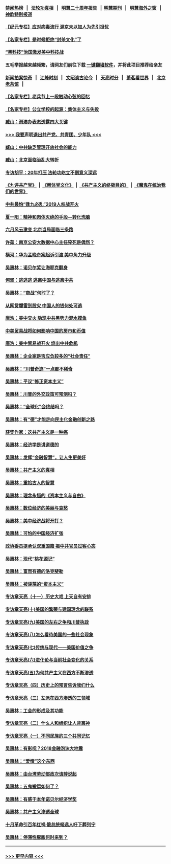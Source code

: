 #### [禁闻热榜](热点新闻.md?=0)  &nbsp;&nbsp;|&nbsp;&nbsp; [法轮功真相](https://github.com/gfw-breaker/truth/blob/master/README.md?=0) &nbsp;&nbsp;|&nbsp;&nbsp; [明慧二十周年报告](https://github.com/gfw-breaker/mh-reports/blob/master/README.md?=0) &nbsp;&nbsp;|&nbsp;&nbsp;[明慧期刊](https://github.com/gfw-breaker/mh-qikan) &nbsp;&nbsp;|&nbsp;&nbsp; [明慧海外之窗](https://github.com/gfw-breaker/mh-news/blob/master/README.md?=0) &nbsp;&nbsp;|&nbsp;&nbsp; [神韵特别报道](https://github.com/gfw-breaker/mh-news/blob/master/shenyun.md?=0)
#### [【纪元专栏】应对病毒流行 渥京未以加人为先引担忧](../pages/nsc423/n11875714.md?t=02272102) 
#### [【名家专栏】是时候拒绝“封杀文化”了](../pages/nsc423/n11814093.md?t=02272102) 
#### [“黑科技”治国激发美中科技战](../pages/nsc423/n11638056.md?t=02272102) 
#### 五毛举报越来越频繁，请网友们前往下载 [一键翻墙软件](https://github.com/gfw-breaker/ssr-accounts)，并将此项目推荐给亲友
#### [新闻拍案惊奇](https://github.com/gfw-breaker/banned-news/blob/master/pages/link4.md) &nbsp;&nbsp;|&nbsp;&nbsp; [江峰时刻](https://github.com/gfw-breaker/banned-news/blob/master/pages/link4.md) &nbsp;&nbsp;|&nbsp;&nbsp; [文昭谈古论今](https://github.com/gfw-breaker/banned-news/blob/master/pages/link4.md) &nbsp;&nbsp;|&nbsp;&nbsp; [天亮时分](https://github.com/gfw-breaker/banned-news/blob/master/pages/link4.md) &nbsp;&nbsp;|&nbsp;&nbsp; [萧茗看世界](https://github.com/gfw-breaker/banned-news/blob/master/pages/link4.md) &nbsp;&nbsp;|&nbsp;&nbsp; [北京老茶馆](https://github.com/gfw-breaker/banned-news/blob/master/pages/link4.md) &nbsp;&nbsp;|&nbsp;&nbsp; 
#### [【名家专栏】老兵节上一段触动心弦的回忆](../pages/nsc423/n11646016.md?t=02272102) 
#### [【名家专栏】公立学校的起源：集体主义与失败](../pages/nsc423/n11601833.md?t=02272102) 
#### [臧山：港澳办表态透露四大关键](../pages/nsc423/n11421628.md?t=02272102) 
#### [>>> 我要声明退出共产党、共青团、少年队 <<<](https://github.com/begood0513/goodnews/blob/master/quit/letter.md) 
#### [臧山：中共缺乏管理开放社会的能力](../pages/nsc423/n11407457.md?t=02272102) 
#### [臧山：北京面临治乱大转折](../pages/nsc423/n11406895.md?t=02272102) 
#### [专访胡平：20年打压 法轮功屹立不倒意义深远](../pages/nsc423/n11398800.md?t=02272102) 
#### [《九评共产党》](https://github.com/begood0513/9ping.md/blob/master/README.md) &nbsp;|&nbsp; [《解体党文化》](../../../../jtdwh.md/blob/master/README.md)  &nbsp;|&nbsp; [《共产主义的终极目的》](../../../../gczydzjmd.md/blob/master/README.md) &nbsp;|&nbsp; [《魔鬼在统治我们的世界》](../../../../mgztzwmdsj.md/blob/master/README.md) 
#### [中共最怕“逢九必乱”2019人权战开火](../pages/nsc423/n11385248.md?t=02272102) 
#### [夏一阳：精神和肉体灭绝的手段—转化洗脑](../pages/nsc423/n11368250.md?t=02272102) 
#### [六月风云激变 北京当局面临三条路](../pages/nsc423/n11313668.md?t=02272102) 
#### [许茹：南京公安大数据中心主任猝死是偶然？](../pages/nsc423/n11064744.md?t=02272102) 
#### [横河：华为孟晚舟案起诉引渡 美中角力升级](../pages/nsc423/n11027230.md?t=02272102) 
#### [吴惠林：诺贝尔奖让海耶克翻身](../pages/nsc423/n10890049.md?t=02272102) 
#### [何坚：逃逃逃 逃离中国与逃离中共](../pages/nsc423/n10592891.md?t=02272102) 
#### [吴惠林：“商战”何时了？](../pages/nsc423/n10573558.md?t=02272102) 
#### [从网贷爆雷到股灾 中国人的钱何处可逃](../pages/nsc423/n10572800.md?t=02272102) 
#### [唐浩：美中交火 隐现中共黑势力混水摸鱼](../pages/nsc423/n10544040.md?t=02272102) 
#### [中美贸易战将如何影响中国的房市和币值](../pages/nsc423/n10543697.md?t=02272102) 
#### [唐浩：美中贸易战开火 烧出中共危机](../pages/nsc423/n10540126.md?t=02272102) 
#### [吴惠林：企业家是否应负较多的“社会责任”](../pages/nsc423/n10535022.md?t=02272102) 
#### [吴惠林：“川普奇迹”一点都不稀奇](../pages/nsc423/n10512808.md?t=02272102) 
#### [吴惠林：平议“修正资本主义”](../pages/nsc423/n10495724.md?t=02272102) 
#### [吴惠林：川普的外交政策可预测吗？](../pages/nsc423/n10462387.md?t=02272102) 
#### [吴惠林：“全球化”会终结吗？](../pages/nsc423/n10452838.md?t=02272102) 
#### [吴惠林：有“德”才能走向民主化金融创新之路](../pages/nsc423/n10432292.md?t=02272102) 
#### [获奖作家：这共产主义是一种癌](../pages/nsc423/n10431541.md?t=02272102) 
#### [吴惠林：经济学是讲道德的](../pages/nsc423/n10398014.md?t=02272102) 
#### [吴惠林：发挥“金融智慧”，让人生更美好](../pages/nsc423/n10375019.md?t=02272102) 
#### [吴惠林：共产主义的真相](../pages/nsc423/n10351394.md?t=02272102) 
#### [吴惠林：重拾古人的智慧](../pages/nsc423/n10337691.md?t=02272102) 
#### [吴惠林：理念永恒的《资本主义与自由》](../pages/nsc423/n10316274.md?t=02272102) 
#### [吴惠林：数位经济的美丽与哀愁](../pages/nsc423/n10292946.md?t=02272102) 
#### [吴惠林：美中经济战将开打？](../pages/nsc423/n10258825.md?t=02272102) 
#### [吴惠林：可怕的中国经济扩张](../pages/nsc423/n10219147.md?t=02272102) 
#### [政协委员提承认双重国籍 揭中共官员过客心态](../pages/nsc423/n10208809.md?t=02272102) 
#### [吴惠林：现代“桃花源记”](../pages/nsc423/n10185234.md?t=02272102) 
#### [吴惠林：富而有德的洛克斐勒](../pages/nsc423/n10142264.md?t=02272102) 
#### [吴惠林：被诬蔑的“资本主义”](../pages/nsc423/n10124816.md?t=02272102) 
#### [专访章天亮（十一）历史大戏 上天自有安排](../pages/nsc423/n10094905.md?t=02272102) 
#### [专访章天亮(十)美国的繁荣与建国理念的联系](../pages/nsc423/n10094899.md?t=02272102) 
#### [专访章天亮(九)美国的左右之争和川普执政](../pages/nsc423/n10094889.md?t=02272102) 
#### [专访章天亮(八)怎么看待美国的一些社会现象](../pages/nsc423/n10094857.md?t=02272102) 
#### [专访章天亮(七)传统与现代——美国价值之争](../pages/nsc423/n10093140.md?t=02272102) 
#### [专访章天亮(六)进化论与当前社会变化的关系](../pages/nsc423/n10092036.md?t=02272102) 
#### [专访章天亮(五)为何共产主义在西方不断渗透](../pages/nsc423/n10083620.md?t=02272102) 
#### [专访章天亮（四）历史上的预言告诉我们什么](../pages/nsc423/n10083606.md?t=02272102) 
#### [专访章天亮（三）左派在西方渗透的三领域](../pages/nsc423/n10081115.md?t=02272102) 
#### [吴惠林：工会的形成及其功能](../pages/nsc423/n10080633.md?t=02272102) 
#### [专访章天亮（二）什么人和组织让人背离神](../pages/nsc423/n10076637.md?t=02272102) 
#### [专访章天亮（一）不同民族的三个共同记忆](../pages/nsc423/n10074188.md?t=02272102) 
#### [吴惠林：有影呒？2018金融泡沫大地震](../pages/nsc423/n10040534.md?t=02272102) 
#### [吴惠林：“爱情”这个东西](../pages/nsc423/n10019423.md?t=02272102) 
#### [吴惠林：由台湾劳动部政次请辞说起](../pages/nsc423/n9979679.md?t=02272102) 
#### [吴惠林：五鬼搬运如何了？](../pages/nsc423/n9925338.md?t=02272102) 
#### [吴惠林：有感于本年诺贝尔经济学奖](../pages/nsc423/n9871883.md?t=02272102) 
#### [吴惠林：共产主义渗透全球](../pages/nsc423/n9812748.md?t=02272102) 
#### [十月革命引百年红祸 俄总统候选人吁下葬列宁](../pages/nsc423/n9810182.md?t=02272102) 
#### [吴惠林：停滞性膨胀何时来到？](../pages/nsc423/n9764136.md?t=02272102) 

----
#### [ >>> 更早内容 <<< ](../indexes/nsc423-earlier.md)
